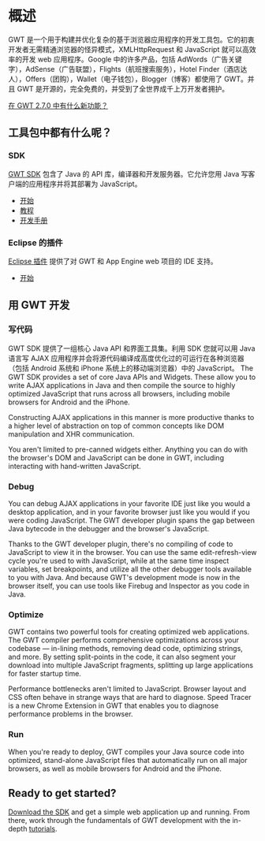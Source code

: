 概述
===

GWT 是一个用于构建并优化复杂的基于浏览器应用程序的开发工具包。它的初衷开发者无需精通浏览器的怪异模式，XMLHttpRequest 和 JavaScript 就可以高效率的开发 web 应用程序。Google 中的许多产品，包括 AdWords（广告关键字），AdSense（广告联盟），Flights（航班搜索服务），Hotel Finder（酒店达人），Offers（团购），Wallet（电子钱包），Blogger（博客）都使用了 GWT。并且 GWT 是开源的，完全免费的，并受到了全世界成千上万开发者拥护。

[在 GWT 2.7.0 中有什么新功能？](release-notes.html#Release_Notes_2_7_0)

## 工具包中都有什么呢？

### SDK

[GWT SDK](learnmore-sdk.html) 包含了 Java 的 API 库，编译器和开发服务器。它允许您用 Java 写客户端的应用程序并将其部署为 JavaScript。

*   [开始](gettingstarted.html)
*   [教程](doc/latest/tutorial/index.html)
*   [开发手册](doc/latest/DevGuide.html)

### Eclipse 的插件

[Eclipse 插件](https://developers.google.com/eclipse/index) 提供了对 GWT 和 App Engine web 项目的 IDE 支持。

*   [开始](usingeclipse.html)

## 用 GWT 开发

### <i class="icon_write"></i> 写代码

GWT SDK 提供了一组核心 Java API 和界面工具集。利用 SDK 您就可以用 Java 语言写 AJAX 应用程序并会将源代码编译成高度优化过的可运行在各种浏览器（包括 Android 系统和 iPhone 系统上的移动端浏览器）中的 JavaScript。
The GWT SDK provides a set of core Java APIs and Widgets. These allow you to write AJAX applications in Java and then compile the source to highly optimized JavaScript that runs across all browsers, including mobile browsers for Android and the iPhone.

Constructing AJAX applications in this manner is more productive thanks to a higher level of abstraction on top of common concepts like DOM manipulation and XHR communication.

You aren't limited to pre-canned widgets either. Anything you can do with the browser's DOM and JavaScript can be done in GWT, including interacting with hand-written JavaScript.

### <i class="icon_debug"></i> Debug

You can debug AJAX applications in your favorite IDE just like you would a desktop application, and in your favorite browser just like you would if you were coding JavaScript. The GWT developer plugin spans the gap between Java bytecode in the  debugger and the browser's JavaScript.

Thanks to the GWT developer plugin, there's no compiling of code to JavaScript to view it in the browser. You can use the same edit-refresh-view cycle you're used to with JavaScript, while at the same time inspect variables, set breakpoints, and utilize all the other debugger tools available to you with Java. And because GWT's development mode is now in the browser itself, you can use tools like Firebug and Inspector as you code in Java.

### <i class="icon_optimise"></i> Optimize

GWT contains two powerful tools for creating optimized web applications. The GWT compiler performs comprehensive optimizations across your codebase &mdash; in-lining methods, removing dead code, optimizing strings, and more. By setting split-points in the code, it can also segment your download into multiple JavaScript fragments, splitting up large applications for faster startup time.

Performance bottlenecks aren't limited to JavaScript. Browser layout and CSS often behave in strange ways that are hard to diagnose. Speed Tracer is a new Chrome Extension in GWT that enables you to diagnose performance problems in the browser.

### <i class="icon_run"></i> Run

When you're ready to deploy, GWT compiles your Java source code into optimized, stand-alone JavaScript files that automatically run on all major browsers, as well as mobile browsers for Android and the iPhone.

## Ready to get started?

[Download the SDK](gettingstarted.html) and get a simple web application up and running. From there, work through the fundamentals of GWT development with the in-depth [tutorials](doc/latest/tutorial/index.html).
